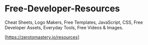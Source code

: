# Free-Developer-Resources

Cheat Sheets, Logo Makers,  Free Templates, JavaScript, CSS, Free Developer Assets, Everyday Tools, Free Videos & Images.

[https://zerotomastery.io/resources]
